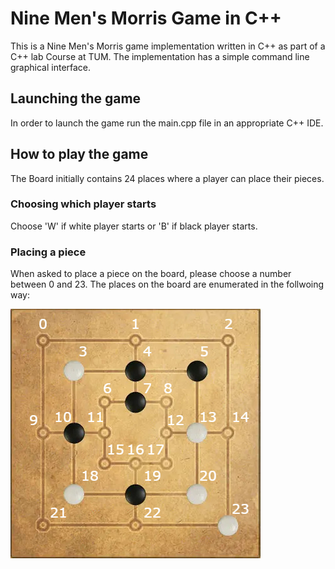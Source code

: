 # Nine Men's Morris Game in C++
This is a Nine Men's Morris game implementation written in C++ as part of a C++ lab Course at TUM.
The implementation has a simple command line graphical interface.

## Launching the game
In order to launch the game run the main.cpp file in an appropriate C++ IDE.

## How to play the game
The Board initially contains 24 places where a player can place their pieces.
### Choosing which player starts
Choose 'W' if white player starts or 'B' if black player starts.
### Placing a piece
When asked to place a piece on the board, please choose a number between 0 and 23.
The places on the board are enumerated in the follwoing way:

![Board](./readme_docs/Field_pic.jpg)
